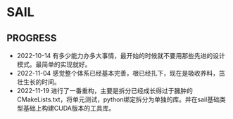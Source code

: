 # SAIL

## PROGRESS
- 2022-10-14 有多少能力办多大事情，最开始的时候就不要用那些先进的设计模式。最简单的实现就好。
- 2022-11-04 感觉整个体系已经基本完善，根已经扎下，现在是吸收养料，茁壮生长的时间。
- 2022-11-19 进行了一番重构，主要是拆分已经成长得过于臃肿的CMakeLists.txt，将单元测试，python绑定拆分为单独的库。并在sail基础类型基础上构建CUDA版本的工具库。

